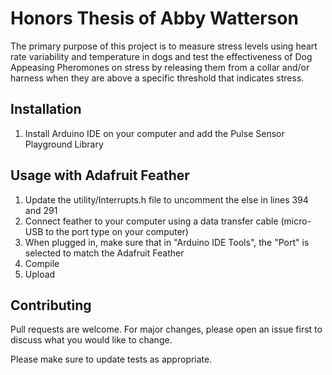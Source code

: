 # Honors Thesis of Abby Watterson

The primary purpose of this project is to measure stress levels using heart rate variability and
temperature in dogs and test the effectiveness of Dog Appeasing Pheromones on stress by
releasing them from a collar and/or harness when they are above a specific threshold that
indicates stress.

## Installation

1. Install Arduino IDE on your computer and add the Pulse Sensor Playground Library

## Usage with Adafruit Feather

1. Update the utility/Interrupts.h file to uncomment the else in lines 394 and 291
2. Connect feather to your computer using a data transfer cable (micro-USB to the port type on your computer)
3. When plugged in, make sure that in "Arduino IDE Tools", the "Port" is selected to match the Adafruit Feather
4. Compile
5. Upload

## Contributing

Pull requests are welcome. For major changes, please open an issue first to discuss what you would like to change.

Please make sure to update tests as appropriate.
